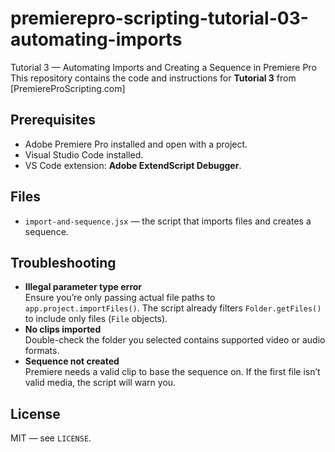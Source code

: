 # premierepro-scripting-tutorial-03-automating-imports
Tutorial 3 — Automating Imports and Creating a Sequence in Premiere Pro
This repository contains the code and instructions for **Tutorial 3** from [PremiereProScripting.com]

## Prerequisites
- Adobe Premiere Pro installed and open with a project.
- Visual Studio Code installed.
- VS Code extension: **Adobe ExtendScript Debugger**.

## Files
- `import-and-sequence.jsx` — the script that imports files and creates a sequence.

## Troubleshooting
- **Illegal parameter type error**  
  Ensure you’re only passing actual file paths to `app.project.importFiles()`. The script already filters `Folder.getFiles()` to include only files (`File` objects).  
- **No clips imported**  
  Double-check the folder you selected contains supported video or audio formats.  
- **Sequence not created**  
  Premiere needs a valid clip to base the sequence on. If the first file isn’t valid media, the script will warn you.

## License
MIT — see `LICENSE`.
